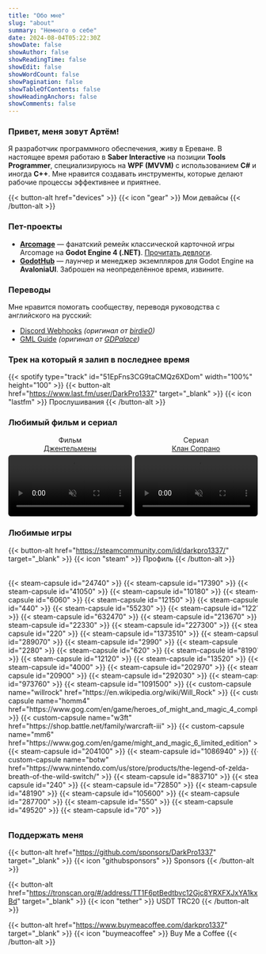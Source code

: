 ```yaml
---
title: "Обо мне"
slug: "about"
summary: "Немного о себе"
date: 2024-08-04T05:22:30Z
showDate: false
showAuthor: false
showReadingTime: false
showEdit: false
showWordCount: false
showPagination: false
showTableOfContents: false
showHeadingAnchors: false
showComments: false
---
```


### Привет, меня зовут Артём!

Я разработчик программного обеспечения, живу в Ереване. В настоящее время работаю в **Saber Interactive** на позиции **Tools Programmer**, специализируюсь на **WPF (MVVM)** с использованием **C#** и иногда **C++**. Мне нравится создавать инструменты, которые делают рабочие процессы эффективнее и приятнее.

{{< button-alt href="devices" >}}
{{< icon "gear" >}} Мои девайсы
{{< /button-alt >}}

### Пет-проекты

- [**Arcomage**](https://github.com/DarkPro1337/Arcomage) — фанатский ремейк классической карточной игры Arcomage на **Godot Engine 4 (.NET)**. [Прочитать девлоги](/tags/arcomage/).  
- [**GodotHub**](https://github.com/DarkPro1337/GodotHub) — лаунчер и менеджер экземпляров для Godot Engine на **AvaloniaUI**. Заброшен на неопределённое время, извините.

### Переводы
Мне нравится помогать сообществу, переводя руководства с английского на русский:

- [Discord Webhooks](https://darkpro1337.github.io/discord-webhooks) *(оригинал от [birdie0](https://birdie0.github.io/discord-webhooks-guide/))*
- [GML Guide](https://darkpro1337.github.io/gml-guide) *(оригинал от [GDPalace](https://gdpalace.wordpress.com/learn-gml/))*

### Трек на который я залип в последнее время
{{< spotify type="track" id="51EpFns3CG9taCMQz6XDom" width="100%" height="100" >}}
{{< button-alt href="https://www.last.fm/user/DarkPro1337" target="_blank" >}}
{{< icon "lastfm" >}} Прослушивания
{{< /button-alt >}}

### Любимый фильм и сериал
<div style="display: flex; gap: 5px; flex-wrap: wrap; align-items: flex-start; justify-content: space-between; flex-direction: row; width: 100%;">
  <div style="flex: 1 1 45%; text-align: center; margin: 0; padding: 0; max-width: 100%;">
    <span style="display: block; margin-bottom: 5px;">Фильм<br><a href="https://www.imdb.com/title/tt8367814/" target="_blank">Джентельмены</a></span>
    <video width="100%" autoplay loop muted style="display: block; margin: 0; border-radius: .375rem;">
      <source src="https://i.imgur.com/jnME29b.mp4" type="video/mp4">
    </video>
  </div>
  <div style="flex: 1 1 45%; text-align: center; margin: 0; padding: 0; max-width: 100%;">
    <span style="display: block; margin-bottom: 5px;">Сериал<br><a href="https://www.imdb.com/title/tt0141842/" target="_blank">Клан Сопрано</a></span>
    <video width="100%" autoplay loop muted style="display: block; margin: 0; border-radius: .375rem;">
      <source src="https://i.imgur.com/KG43kd2.mp4" type="video/mp4">
    </video>
  </div>
</div>

### Любимые игры
{{< button-alt href="https://steamcommunity.com/id/darkpro1337/" target="_blank" >}}
{{< icon "steam" >}} Профиль
{{< /button-alt >}}
<style>
.custom-capsule-img:hover {
    opacity: 0.5;
}
.steam-capsule-img:hover {
    opacity: 0.5;
}
</style>
<div style="display: grid; grid-template-columns: repeat(4, 140fr); justify-content: flex-start; border-radius: .375rem; overflow: hidden; margin-top: 32px; margin-bottom: 32px;">
  {{< steam-capsule id="24740" >}}
  {{< steam-capsule id="17390" >}}
  {{< steam-capsule id="41050" >}}
  {{< steam-capsule id="10180" >}}
  {{< steam-capsule id="6060" >}}
  {{< steam-capsule id="12150" >}}
  {{< steam-capsule id="440" >}}
  {{< steam-capsule id="55230" >}}
  {{< steam-capsule id="12210" >}}
  {{< steam-capsule id="632470" >}}
  {{< steam-capsule id="213670" >}}
  {{< steam-capsule id="22330" >}}
  {{< steam-capsule id="227300" >}}
  {{< steam-capsule id="220" >}}
  {{< steam-capsule id="1373510" >}}
  {{< steam-capsule id="289070" >}}
  {{< steam-capsule id="2990" >}}
  {{< steam-capsule id="2280" >}}
  {{< steam-capsule id="620" >}}
  {{< steam-capsule id="8190" >}}
  {{< steam-capsule id="12120" >}}
  {{< steam-capsule id="13520" >}}
  {{< steam-capsule id="4000" >}}
  {{< steam-capsule id="202970" >}}
  {{< steam-capsule id="20900" >}}
  {{< steam-capsule id="292030" >}}
  {{< steam-capsule id="973760" >}}
  {{< steam-capsule id="1091500" >}}
  {{< custom-capsule name="willrock" href="https://en.wikipedia.org/wiki/Will_Rock" >}}
  {{< custom-capsule name="homm4" href="https://www.gog.com/en/game/heroes_of_might_and_magic_4_complete" >}}
  {{< custom-capsule name="w3ft" href="https://shop.battle.net/family/warcraft-iii" >}}
  {{< custom-capsule name="mm6" href="https://www.gog.com/en/game/might_and_magic_6_limited_edition" >}}
  {{< steam-capsule id="204100" >}}
  {{< steam-capsule id="1086940" >}}
  {{< custom-capsule name="botw" href="https://www.nintendo.com/us/store/products/the-legend-of-zelda-breath-of-the-wild-switch/" >}}
  {{< steam-capsule id="883710" >}}
  {{< steam-capsule id="240" >}}
  {{< steam-capsule id="72850" >}}
  {{< steam-capsule id="48190" >}}
  {{< steam-capsule id="105600" >}}
  {{< steam-capsule id="287700" >}}
  {{< steam-capsule id="550" >}}
  {{< steam-capsule id="49520" >}}
  {{< steam-capsule id="70" >}}
</div>

### Поддержать меня
{{< button-alt href="https://github.com/sponsors/DarkPro1337" target="_blank" >}}
{{< icon "githubsponsors" >}} Sponsors
{{< /button-alt >}}

{{< button-alt href="https://tronscan.org/#/address/TT1F6ptBedtbvc12Gjc8YRXFXJxYA1kxBd" target="_blank" >}}
{{< icon "tether" >}} USDT TRC20
{{< /button-alt >}}

{{< button-alt href="https://www.buymeacoffee.com/darkpro1337" target="_blank" >}}
{{< icon "buymeacoffee" >}} Buy Me a Coffee
{{< /button-alt >}}